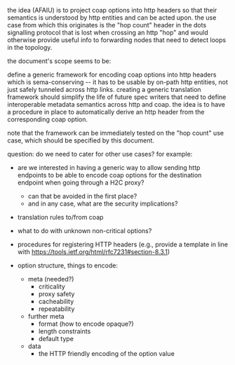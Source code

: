 the idea (AFAIU) is to project coap options into http headers so that their
semantics is understood by http entities and can be acted upon.  the use case
from which this originates is the "hop count" header in the dots signalling
protocol that is lost when crossing an http "hop" and would otherwise provide
useful info to forwarding nodes that need to detect loops in the topology.

the document's scope seems to be:

define a generic framework for encoding coap options into http headers which is
sema-conserving -- it has to be usable by on-path http entities, not just
safely tunneled across http links.  creating a generic translation framework
should simplify the life of future spec writers that need to define
interoperable metadata semantics across http and coap.  the idea is to have a
procedure in place to automatically derive an http header from the
corresponding coap option.

note that the framework can be immediately tested on the "hop count" use case,
which should be specified by this document.

question: do we need to cater for other use cases?  for example:
* are we interested in having a generic way to allow sending http endpoints to
  be able to encode coap options for the destination endpoint when going
  through a H2C proxy?
    * can that be avoided in the first place?
    * and in any case, what are the security implications?

* translation rules to/from coap

* what to do with unknown non-critical options?

* procedures for registering HTTP headers (e.g., provide a template in line
  with https://tools.ietf.org/html/rfc7231#section-8.3.1)

* option structure, things to encode:
  * meta (needed?)
    * criticality
    * proxy safety
    * cacheability
    * repeatability
  * further meta
    * format (how to encode opaque?)
    * length constraints
    * default type
  * data
    * the HTTP friendly encoding of the option value
